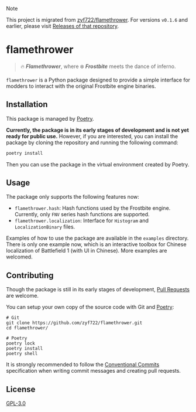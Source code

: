 > [!NOTE]
> This project is migrated from [zyf722/flamethrower](https://github.com/zyf722/flamethrower). For versions `v0.1.6` and earlier, please visit [Releases of that repository](https://github.com/zyf722/flamethrower/releases).

# flamethrower
> 🔥 ***Flamethrower***, where ❄️ ***Frostbite*** meets the dance of inferno.

`flamethrower` is a Python package designed to provide a simple interface for modders to interact with the original Frostbite engine binaries. 

## Installation
This package is managed by [Poetry](https://python-poetry.org/).

**Currently, the package is in its early stages of development and is not yet ready for public use.** However, if you are interested, you can install the package by cloning the repository and running the following command:

```bash
poetry install
```

Then you can use the package in the virtual environment created by Poetry.

## Usage
The package only supports the following features now:

- `flamethrower.hash`: Hash functions used by the Frostbite engine. Currently, only `FNV` series hash functions are supported.
- `flamethrower.localization`: Interface for `Histogram` and `LocalizationBinary` files.

Examples of how to use the package are available in the `examples` directory. There is only one example now, which is an interactive toolbox for Chinese localization of Battlefield 1 (with UI in Chinese). More examples are welcomed.

## Contributing
Though the package is still in its early stages of development, [Pull Requests](https://github.com/zyf722/flamethrower/pulls) are welcome.

You can setup your own copy of the source code with Git and [Poetry](https://python-poetry.org/):

```shell
# Git
git clone https://github.com/zyf722/flamethrower.git
cd flamethrower/

# Poetry
poetry lock
poetry install
poetry shell
```

It is strongly recommended to follow the [Conventional Commits](https://www.conventionalcommits.org/en/v1.0.0/) specification when writing commit messages and creating pull requests.

## License
[GPL-3.0](/LICENSE)